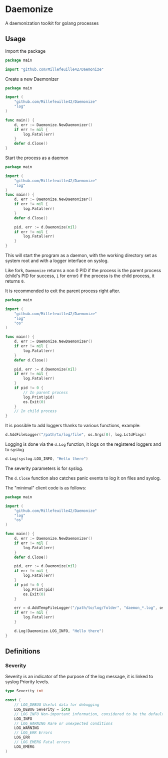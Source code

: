 # Daemonize

A daemonization toolkit for golang processes

## Usage

Import the package

```go
package main

import "github.com/Millefeuille42/Daemonize"
```

Create a new Daemonizer

```go
package main

import (
	"github.com/Millefeuille42/Daemonize"
	"log"
)

func main() {
	d, err := Daemonize.NewDaemonizer()
	if err != nil {
		log.Fatal(err)
	}
	defer d.Close()	
}
```

Start the process as a daemon

```go
package main

import (
	"github.com/Millefeuille42/Daemonize"
	"log"
)
func main() {
	d, err := Daemonize.NewDaemonizer()
	if err != nil {
		log.Fatal(err)
	}
	defer d.Close()

	pid, err := d.Daemonize(nil)
	if err != nil {
		log.Fatal(err)
	}
}
```

This will start the program as a daemon, with the working directory set as system root
and with a logger interface on syslog.

Like fork, `Daemonize` returns a non 0 PID if the process is the parent process 
(child's PID for success, `1` for error) if the process is the child process, it returns `0`.

It is recommended to exit the parent process right after.

```go
package main

import (
	"github.com/Millefeuille42/Daemonize"
	"log"
	"os"
)

func main() {
	d, err := Daemonize.NewDaemonizer()
	if err != nil {
		log.Fatal(err)
	}
	defer d.Close()

	pid, err := d.Daemonize(nil)
	if err != nil {
		log.Fatal(err)
	}
	if pid != 0 {
		// In parent process
		log.Print(pid)
		os.Exit(0)
	}
	// In child process
}
```

It is possible to add loggers thanks to various functions, example: 

```go
d.AddFileLogger("/path/to/log/file", os.Args[0], log.LstdFlags)
```

Logging is done via the `d.Log` function, it logs on the registered loggers and to syslog

```go
d.Log(syslog.LOG_INFO, "Hello there")
```

The severity parameters is for syslog.

The `d.Close` function also catches panic events to log it on files and syslog.

The "minimal" client code is as follows:

```go
package main

import (
	"github.com/Millefeuille42/Daemonize"
	"log"
	"os"
)

func main() {
	d, err := Daemonize.NewDaemonizer()
	if err != nil {
		log.Fatal(err)
	}
	defer d.Close()

	pid, err := d.Daemonize(nil)
	if err != nil {
		log.Fatal(err)
	}
	if pid != 0 {
		log.Print(pid)
		os.Exit(0)
	}

	err = d.AddTempFileLogger("/path/to/log/folder", "daemon_*.log", os.Args[0], log.LstdFlags)
	if err != nil {
		log.Fatal(err)
	}

	d.Log(Daemonize.LOG_INFO, "Hello there")
}
```

## Definitions

### Severity

Severity is an indicator of the purpose of the log message, it is linked to syslog Priority levels.

```go
type Severity int

const (
    // LOG_DEBUG Useful data for debugging
    LOG_DEBUG Severity = iota
    // LOG_INFO Non-important information, considered to be the default level
    LOG_INFO
    // LOG_WARNING Rare or unexpected conditions
    LOG_WARNING
    // LOG_ERR Errors
    LOG_ERR
    // LOG_EMERG Fatal errors
    LOG_EMERG
)
```
